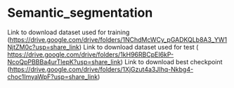 # Semantic_segmentation



Link to download dataset used for training (https://drive.google.com/drive/folders/1NChdMcWCy_pGADKQLb8A3_YW1NjtZM0c?usp=share_link)
Link to download dataset used for test ( https://drive.google.com/drive/folders/1kH96RBCpEI6kP-NcoQpPBBBa4urTlepK?usp=share_link)
Link to download best checkpoint (https://drive.google.com/drive/folders/1XjGzut4a3JIhq-Nkbg4-choc1ImyaWpF?usp=share_link)
